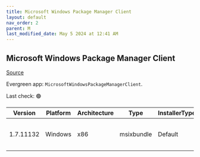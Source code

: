 ```yaml
---
title: Microsoft Windows Package Manager Client
layout: default
nav_order: 2
parent: M
last_modified_date: May 5 2024 at 12:41 AM
---
```


## Microsoft Windows Package Manager Client

[Source](https://docs.microsoft.com/en-us/windows/package-manager/)

Evergreen app: `MicrosoftWindowsPackageManagerClient`. 

Last check: 🟢

| Version   | Platform | Architecture | Type       | InstallerType | Date      | Size      | URI                                                                                                                                                                                                                                                        |
| --------- | -------- | ------------ | ---------- | ------------- | --------- | --------- | ---------------------------------------------------------------------------------------------------------------------------------------------------------------------------------------------------------------------------------------------------------- |
| 1.7.11132 | Windows  | x86          | msixbundle | Default       | 23/4/2024 | 259315296 | [https://github.com/microsoft/winget-cli/releases/download/v1.7.11132/Microsoft.DesktopAppInstaller_8wekyb3d8bbwe.msixbundle](https://github.com/microsoft/winget-cli/releases/download/v1.7.11132/Microsoft.DesktopAppInstaller_8wekyb3d8bbwe.msixbundle) |
